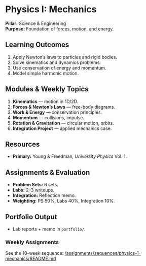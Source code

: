 # Physics I: Mechanics
**Pillar:** Science & Engineering  
**Purpose:** Foundation of forces, motion, and energy.

## Learning Outcomes
1. Apply Newton’s laws to particles and rigid bodies.
2. Solve kinematics and dynamics problems.
3. Use conservation of energy and momentum.
4. Model simple harmonic motion.

## Modules & Weekly Topics
1. **Kinematics** — motion in 1D/2D.
2. **Forces & Newton’s Laws** — free-body diagrams.
3. **Work & Energy** — conservation principles.
4. **Momentum** — collisions, impulse.
5. **Rotation & Gravitation** — circular motion, orbits.
6. **Integration Project** — applied mechanics case.

## Resources
- **Primary:** Young & Freedman, *University Physics* Vol. 1.

## Assignments & Evaluation
- **Problem Sets:** 6 sets.
- **Labs:** 2–3 writeups.
- **Integration:** Reflection memo.
- **Weighting:** PS 50%, Labs 40%, Integration 10%.

## Portfolio Output
- Lab reports + memo in `portfolio/`.

### Weekly Assignments
See the 10-week sequence: [/assignments/sequences/physics-1-mechanics/README.md](/assignments/sequences/physics-1-mechanics/README.md)
